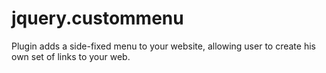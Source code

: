 # jquery.custommenu
Plugin adds a side-fixed menu to your website, allowing user to create his own set of links to your web.
